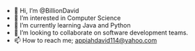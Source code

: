 - 👋 Hi, I’m @BillionDavid
- 👀 I’m interested in Computer Science
- 🌱 I’m currently learning Java and Python
- 💞️ I’m looking to collaborate on software development teams.
- 📫 How to reach me; appiahdavid114@yahoo.com

<!---
BillionDavid/BillionDavid is a ✨ special ✨ repository because its `README.md` (this file) appears on your GitHub profile.
You can click the Preview link to take a look at your changes.
--->
